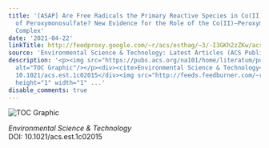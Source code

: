 ```yaml
---
title: '[ASAP] Are Free Radicals the Primary Reactive Species in Co(II)-Mediated Activation
  of Peroxymonosulfate? New Evidence for the Role of the Co(II)–Peroxymonosulfate
  Complex'
date: '2021-04-22'
linkTitle: http://feedproxy.google.com/~r/acs/esthag/~3/-I3GKh2zZKw/acs.est.1c02015
source: 'Environmental Science & Technology: Latest Articles (ACS Publications)'
description: '<p><img src="https://pubs.acs.org/na101/home/literatum/publisher/achs/journals/content/esthag/0/esthag.ahead-of-print/acs.est.1c02015/20210422/images/medium/es1c02015_0008.gif"
  alt="TOC Graphic"/></p><div><cite>Environmental Science & Technology</cite></div><div>DOI:
  10.1021/acs.est.1c02015</div><img src="http://feeds.feedburner.com/~r/acs/esthag/~4/-I3GKh2zZKw"
  height="1" width="1" ...'
disable_comments: true
---
```

<p><img src="https://pubs.acs.org/na101/home/literatum/publisher/achs/journals/content/esthag/0/esthag.ahead-of-print/acs.est.1c02015/20210422/images/medium/es1c02015_0008.gif" alt="TOC Graphic"/></p><div><cite>Environmental Science & Technology</cite></div><div>DOI: 10.1021/acs.est.1c02015</div><img src="http://feeds.feedburner.com/~r/acs/esthag/~4/-I3GKh2zZKw" height="1" width="1" ...